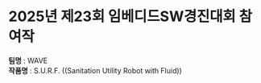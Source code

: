# 2025년 제23회 임베디드SW경진대회 참여작  <br>
**팀명** : WAVE  <br>
**작품명** : S.U.R.F. ((Sanitation Utility Robot with Fluid))   <br>
 
 
